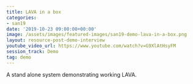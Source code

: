 ```yaml
---
title: LAVA in a box
categories:
- san19
date: '2019-10-23 09:00:00+00:00'
image: /assets/images/featured-images/san19-demo-lava-in-a-box.png
layout: resource-post-demo-interview
youtube_video_url: https://www.youtube.com/watch?v=G9XlAtHsyFM
session_track: Demo
tag: demo
---
```

A stand alone system demonstrating working LAVA.
